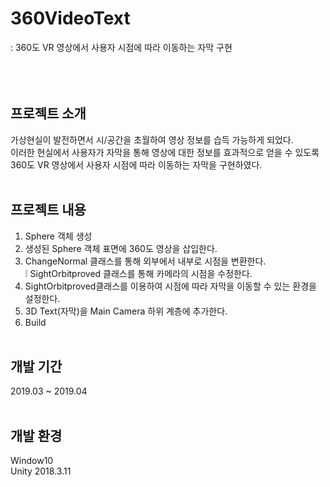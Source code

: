 # 360VideoText
: 360도 VR 영상에서 사용자 시점에 따라 이동하는 자막 구현
<br><br><br><br>


##  프로젝트 소개
가상현실이 발전하면서 시/공간을 초월하여 영상 정보를 습득 가능하게 되었다.  
이러한 현실에서 사용자가 자막을 통해 영상에 대한 정보를 효과적으로 얻을 수 있도록 360도 VR 영상에서 사용자 시점에 따라 이동하는 자막을 구현하였다.<br><br>



##  프로젝트 내용
1) Sphere 객체 생성
2) 생성된 Sphere 객체 표면에 360도 영상을 삽입한다.
3) ChangeNormal 클래스를 통해 외부에서 내부로 시점을 변환한다.  
    :grey_exclamation: SightOrbitproved 클래스를 통해 카메라의 시점을 수정한다.
4) SightOrbitproved클래스를 이용하여 시점에 따라 자막을 이동할 수 있는 환경을 설정한다.
5) 3D Text(자막)을 Main Camera 하위 계층에 추가한다.
6) Build<br><br>



##  개발 기간
2019.03 ~ 2019.04<br><br>



##  개발 환경
Window10  
Unity 2018.3.11


